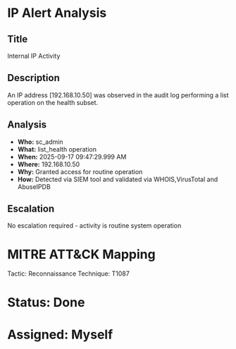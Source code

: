 # IP Alert Analysis

## Title
Internal IP Activity

## Description
An IP address [192.168.10.50] was observed in the audit log performing a list operation on the health subset.

## Analysis
- **Who:** sc_admin
- **What:** list_health operation
- **When:** 2025-09-17 09:47:29.999 AM
- **Where:** 192.168.10.50
- **Why:** Granted access for routine operation
- **How:** Detected via SIEM tool and validated via WHOIS,VirusTotal and AbuseIPDB

## Escalation
No escalation required - activity is routine system operation

# MITRE ATT&CK Mapping
Tactic: Reconnaissance
Technique: T1087

# Status: Done
# Assigned: Myself